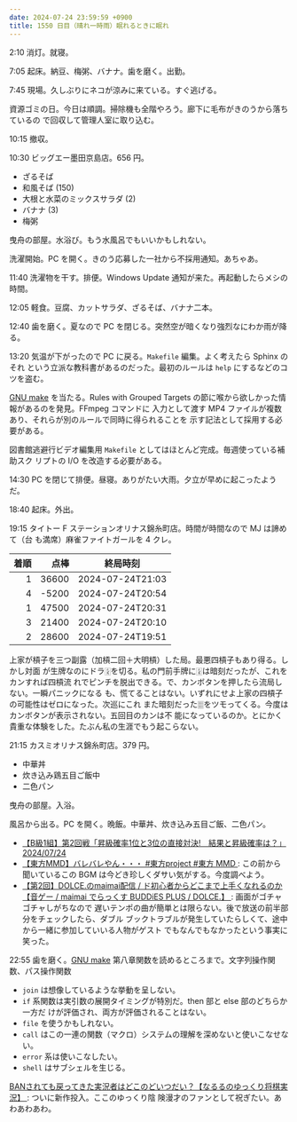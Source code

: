 ```yaml
---
date: 2024-07-24 23:59:59 +0900
title: 1550 日目（晴れ一時雨）眠れるときに眠れ
---
```


2:10 消灯。就寝。

7:05 起床。納豆、梅粥、バナナ。歯を磨く。出勤。

7:45 現場。久しぶりにネコが涼みに来ている。すぐ逃げる。

資源ゴミの日。今日は順調。掃除機も全階やろう。廊下に毛布がきのうから落ちているの
で回収して管理人室に取り込む。

10:15 撤収。

10:30 ビッグエー墨田京島店。656 円。

* ざるそば
* 和風そば (150)
* 大根と水菜のミックスサラダ (2)
* バナナ (3)
* 梅粥

曳舟の部屋。水浴び。もう水風呂でもいいかもしれない。

洗濯開始。PC を開く。きのう応募した一社から不採用通知。あちゃあ。

11:40 洗濯物を干す。排便。Windows Update 通知が来た。再起動したらメシの時間。

12:05 軽食。豆腐、カットサラダ、ざるそば、バナナ二本。

12:40 歯を磨く。夏なので PC を閉じる。突然空が暗くなり強烈なにわか雨が降る。

13:20 気温が下がったので PC に戻る。`Makefile` 編集。よく考えたら Sphinx のそれ
という立派な教科書があるのだった。最初のルールは `help` にするなどのコツを盗む。

[GNU make](https://www.gnu.org/software/make/manual/make.html) を当たる。Rules
with Grouped Targets の節に喉から欲しかった情報があるのを発見。FFmpeg コマンドに
入力として渡す MP4 ファイルが複数あり、それらが別のルールで同時に得られることを
示す記法として採用する必要がある。

図書館逃避行ビデオ編集用 `Makefile` としてはほとんど完成。毎週使っている補助スク
リプトの I/O を改造する必要がある。

14:30 PC を閉じて排便。昼寝。ありがたい大雨。夕立が早めに起こったようだ。

18:40 起床。外出。

19:15 タイトー F ステーションオリナス錦糸町店。時間が時間なので MJ は諦めて（台
も満席）麻雀ファイトガールを 4 クレ。

| 着順 | 点棒 | 終局時刻 |
|-----:|-----:|----------|
| 1 | 36600 | 2024-07-24T21:03 |
| 4 | -5200 | 2024-07-24T20:54 |
| 1 | 47500 | 2024-07-24T20:31 |
| 3 | 21400 | 2024-07-24T20:10 |
| 2 | 28600 | 2024-07-24T19:51 |

上家が槓子を三つ副露（加槓二回＋大明槓）した局。最悪四槓子もあり得る。しかし対面
が生牌なのにドラ🀏を切る。私の門前手牌に🀏は暗刻だったが、これをカンすれば四槓流
れでピンチを脱出できる。で、カンボタンを押したら流局しない。一瞬パニックになる
も、慌てることはない。いずれにせよ上家の四槓子の可能性はゼロになった。次巡にこれ
また暗刻だった🀕をツモってくる。今度はカンボタンが表示されない。五回目のカンは不
能になっているのか。とにかく貴重な体験をした。たぶん私の生涯でもう起こらない。

21:15 カスミオリナス錦糸町店。379 円。

* 中華丼
* 炊き込み鶏五目ご飯中
* 二色パン

曳舟の部屋。入浴。

風呂から出る。PC を開く。晩飯。中華丼、炊き込み五目ご飯、二色パン。

* [【B級1組】第2回戦「昇級確率1位と3位の直接対決!　結果と昇級確率は？」
  2024/07/24](https://www.youtube.com/watch?v=X0VHLWkvRlo)
* [【東方MMD】バレバレやん・・・ #東方project #東方 MMD
  ](https://www.youtube.com/watch?v=dwSo59bR7Q0): この前から聞いているこの BGM
  は今どき珍しくダサい気がする。今度調べよう。
* [【第2回】DOLCE.のmaimai配信 / ド初心者からどこまで上手くなれるのか【音ゲー /
  maimai でらっくす BUDDiES PLUS / DOLCE.】
  ](https://www.youtube.com/watch?v=25PylNxH0R8): 画面がゴチャゴチャしがちなので
  遅いテンポの曲が簡単とは限らない。後で放送の前半部分をチェックしたら、ダブル
  ブックトラブルが発生していたらしくて、途中から一緒に参加していいる人物がゲスト
  でもなんでもなかったという事実に笑った。

22:55 歯を磨く。[GNU make](https://www.gnu.org/software/make/manual/make.html)
第八章関数を読めるところまで。文字列操作関数、パス操作関数

* `join` は想像しているような挙動を呈しない。
* `if` 系関数は実引数の展開タイミングが特別だ。then 部と else 部のどちらか一方だ
  けが評価され、両方が評価されることはない。
* `file` を使うかもしれない。
* `call` はこの一連の関数（マクロ）システムの理解を深めないと使いこなせない。
* `error` 系は使いこなしたい。
* `shell` はサブシェルを生じる。

[BANされても戻ってきた実況者はどこのどいつだい？【なるるのゆっくり将棋実況】
](https://www.youtube.com/watch?v=-AUTieAu3z8): ついに新作投入。ここのゆっくり陰
険漫才のファンとして祝ぎたい。あわあわあわ。
